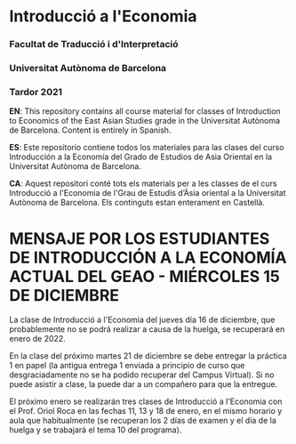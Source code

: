 # Introducció a l'Economia

### Facultat de Traducció i d'Interpretació
### Universitat Autònoma de Barcelona
### Tardor 2021

**EN**: This repository contains all course material for classes of Introduction to Economics of the East Asian Studies grade in the Universitat Autònoma de Barcelona. Content is entirely in Spanish.

**ES**: Este repositorio contiene todos los materiales para las clases del curso Introducción a la Economía del Grado de Estudios de Asia Oriental en la Universitat Autònoma de Barcelona.

**CA**: Aquest repositori conté tots els materials per a les classes de el curs Introducció a l'Economia de l'Grau de Estudis d’Àsia oriental a la Universitat Autònoma de Barcelona. Els continguts estan enterament en Castellà.

# MENSAJE POR LOS ESTUDIANTES DE INTRODUCCIÓN A LA ECONOMÍA ACTUAL DEL GEAO - MIÉRCOLES 15 DE DICIEMBRE

La clase de Introducció a l'Economia del jueves día 16 de diciembre, que probablemente no se podrá realizar a causa de la huelga, se recuperará en enero de 2022.

En la clase del próximo martes 21 de diciembre se debe entregar la práctica 1 en papel (la antigua entrega 1 enviada a principio de curso que desgraciadamente no se ha podido recuperar del Campus Virtual). Si no puede asistir a clase, la puede dar a un compañero para que la entregue. 

El próximo enero se realizarán tres clases de Introducció a l'Economia con el Prof. Oriol Roca en las fechas 11, 13 y 18 de enero, en el mismo horario y aula que habitualmente (se recuperan los 2 días de examen y el día de la huelga y se trabajará el tema 10 del programa).

